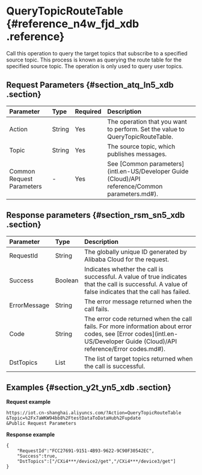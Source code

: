 # QueryTopicRouteTable {#reference_n4w_fjd_xdb .reference}

Call this operation to query the target topics that subscribe to a specified source topic. This process is known as querying the route table for the specified source topic. The operation is only used to query user topics.

## Request Parameters {#section_atq_ln5_xdb .section}

|Parameter|Type|Required|Description|
|:--------|:---|:-------|:----------|
|Action|String|Yes|The operation that you want to perform. Set the value to QueryTopicRouteTable.|
|Topic|String|Yes|The source topic, which publishes messages.|
|Common Request Parameters|-|Yes|See [Common parameters](intl.en-US/Developer Guide (Cloud)/API reference/Common parameters.md#).|

## Response parameters {#section_rsm_sn5_xdb .section}

|Parameter|Type|Description|
|:--------|:---|:----------|
|RequestId|String|The globally unique ID generated by Alibaba Cloud for the request.|
|Success|Boolean|Indicates whether the call is successful. A value of true indicates that the call is successful. A value of false indicates that the call has failed.|
|ErrorMessage|String|The error message returned when the call fails.|
|Code|String|The error code returned when the call fails. For more information about error codes, see [Error codes](intl.en-US/Developer Guide (Cloud)/API reference/Error codes.md#).|
|DstTopics|List|The list of target topics returned when the call is successful.|

## Examples {#section_y2t_yn5_xdb .section}

**Request example**

```
https://iot.cn-shanghai.aliyuncs.com/?Action=QueryTopicRouteTable
&Topic=%2Fx7aWKW94bb8%2FtestDataToDataHub%2Fupdate
&Public Request Parameters
```

**Response example**

```
{
    "RequestId":"FCC27691-9151-4B93-9622-9C90F30542EC",
    "Success":true,
    "DstTopics":["/CXi4***/device2/get","/CXi4***/device3/get"]
}
```

